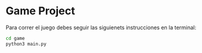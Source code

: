 # Game Project

Para correr el juego debes seguir las siguienets instrucciones en la terminal:

```sh 
cd game
python3 main.py 
```

